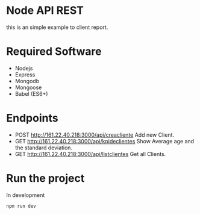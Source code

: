 # Node API REST
this is an simple example to client report.

# Required Software
* Nodejs
* Express
* Mongodb
* Mongoose
* Babel (ES6+)

# Endpoints
* POST http://161.22.40.218:3000/api/creacliente  Add new Client.
* GET http://161.22.40.218:3000/api/kpideclientes Show Average age and the standard deviation.
* GET http://161.22.40.218:3000/api/listclientes Get all Clients.

# Run the project
In development
```shell
npm run dev
```